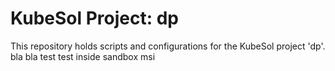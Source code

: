 # KubeSol Project: dp

This repository holds scripts and configurations for the KubeSol project 'dp'.
bla
bla
test
test inside sandbox msi
